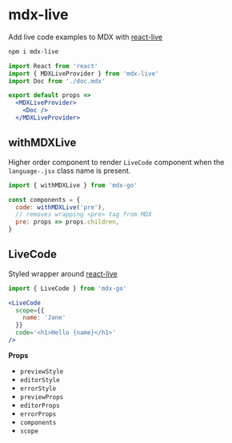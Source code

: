 
# mdx-live

Add live code examples to MDX with [react-live][]

```sh
npm i mdx-live
```

```jsx
import React from 'react'
import { MDXLiveProvider } from 'mdx-live'
import Doc from './doc.mdx'

export default props =>
  <MDXLiveProvider>
    <Doc />
  </MDXLiveProvider>
```

## withMDXLive

Higher order component to render `LiveCode` component when the `language-.jsx` class name is present.

```js
import { withMDXLive } from 'mdx-go'

const components = {
  code: withMDXLive('pre'),
  // removes wrapping <pre> tag from MDX
  pre: props => props.children,
}
```

## LiveCode

Styled wrapper around [react-live][]

```js
import { LiveCode } from 'mdx-go'
```

```jsx
<LiveCode
  scope={{
    name: 'Jane'
  }}
  code='<h1>Hello {name}</h1>'
/>
```

**Props**

- `previewStyle`
- `editorStyle`
- `errorStyle`
- `previewProps`
- `editorProps`
- `errorProps`
- `components`
- `scope`

[react-live]: https://github.com/FormidableLabs/react-live
